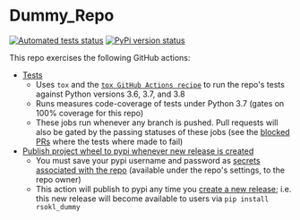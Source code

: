 # Dummy_Repo

[![Automated tests status](https://github.com/rsokl/Dummy_Repo/workflows/Tests/badge.svg)](https://github.com/rsokl/Dummy_Repo/actions?query=workflow%3ATests+branch%3Amain)
[![PyPi version status](https://img.shields.io/pypi/v/rsokl_dummy.svg)](https://pypi.python.org/pypi/rsokl_dummy)

This repo exercises the following GitHub actions:
- [Tests](https://github.com/rsokl/Dummy_Repo/blob/main/.github/workflows/tox_run.yml)
  - Uses `tox` and the [`tox GitHub Actions recipe`](https://github.com/ymyzk/tox-gh-actions) to run the repo's tests against
  Python versions 3.6, 3.7, and 3.8
  - Runs measures code-coverage of tests under Python 3.7 (gates on 100% coverage for this repo)
  - These jobs run whenever any branch is pushed. Pull requests will also be gated by the passing statuses of these jobs
  (see the [blocked PRs](https://github.com/rsokl/Dummy_Repo/pulls) where the tests where made to fail)
- [Publish project wheel to pypi whenever new release is created](https://github.com/rsokl/Dummy_Repo/blob/main/.github/workflows/pypi_publish.yml)
  - You must save your pypi username and password as [secrets associated with the repo](https://github.com/rsokl/Dummy_Repo/settings/secrets/actions)
  (available under the repo's settings, to the repo owner)
  - This action will publish to pypi any time you [create a new release](https://github.com/rsokl/Dummy_Repo/releases/tag/v0.1.1); i.e. this
  new release will become available to users via `pip install rsokl_dummy`
